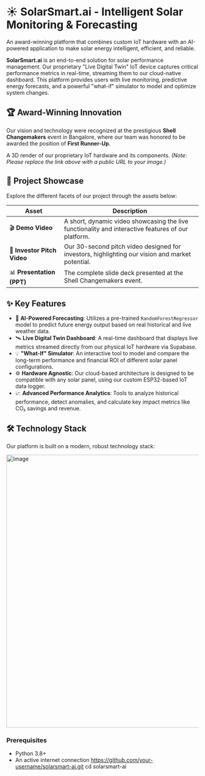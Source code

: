 # ☀️ SolarSmart.ai - Intelligent Solar Monitoring & Forecasting

An award-winning platform that combines custom IoT hardware with an AI-powered application to make solar energy intelligent, efficient, and reliable.

**SolarSmart.ai** is an end-to-end solution for solar performance management. Our proprietary "Live Digital Twin" IoT device captures critical performance metrics in real-time, streaming them to our cloud-native dashboard. This platform provides users with live monitoring, predictive energy forecasts, and a powerful "what-if" simulator to model and optimize system changes.

## 🏆 Award-Winning Innovation

Our vision and technology were recognized at the prestigious **Shell Changemakers** event in Bangalore, where our team was honored to be awarded the position of **First Runner-Up**.

A 3D render of our proprietary IoT hardware and its components. *(Note: Please replace the link above with a public URL to your image.)*

## 🚀 Project Showcase

Explore the different facets of our project through the assets below:

| Asset                       | Description                                                                 |
|-----------------------------|-----------------------------------------------------------------------------|
| 🎬 **Demo Video**            | A short, dynamic video showcasing the live functionality and interactive features of our platform. |
| 🎤 **Investor Pitch Video**  | Our 30-second pitch video designed for investors, highlighting our vision and market potential. |
| 📊 **Presentation (PPT)**    | The complete slide deck presented at the Shell Changemakers event. |

## ✨ Key Features

- 🧠 **AI-Powered Forecasting**: Utilizes a pre-trained `RandomForestRegressor` model to predict future energy output based on real historical and live weather data.
- 🛰️ **Live Digital Twin Dashboard**: A real-time dashboard that displays live metrics streamed directly from our physical IoT hardware via Supabase.
- 💡 **"What-If" Simulator**: An interactive tool to model and compare the long-term performance and financial ROI of different solar panel configurations.
- ⚙️ **Hardware Agnostic**: Our cloud-based architecture is designed to be compatible with any solar panel, using our custom ESP32-based IoT data logger.
- 📈 **Advanced Performance Analytics**: Tools to analyze historical performance, detect anomalies, and calculate key impact metrics like CO₂ savings and revenue.

## 🛠️ Technology Stack

Our platform is built on a modern, robust technology stack:

<img width="1185" height="714" alt="image" src="https://github.com/user-attachments/assets/0aec1616-1e4a-41ab-aefa-a18cf89ae673" />

### Prerequisites
- Python 3.8+
- An active internet connection
https://github.com/your-username/solarsmart-ai.git
   cd solarsmart-ai
